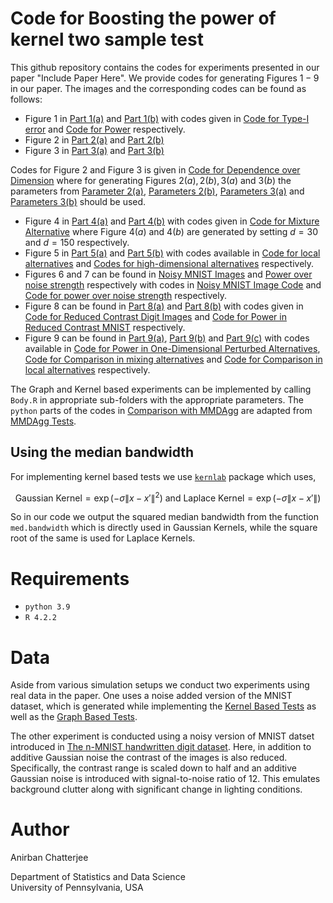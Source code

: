# Code for Boosting the power of kernel two sample test

This github repository contains the codes for experiments presented in our paper "Include Paper Here". We provide codes for generating Figures $1-9$ in our paper. The images and the corresponding codes can be found as follows:

* Figure $1$ in [Part 1(a)](https://github.com/anirbanc96/MMMD-boost-kernel-two-sample/blob/main/Over%20sample%20size%20-%20dim2/TYPE-I%20ERROR/Results/GaussianScaleTypeISampleSize.pdf) and [Part 1(b)](https://github.com/anirbanc96/MMMD-boost-kernel-two-sample/blob/main/Over%20sample%20size%20-%20dim2/POWER/Results/GaussianScalePowerSampleSize.pdf) with codes given in [Code for Type-I error](https://github.com/anirbanc96/MMMD-boost-kernel-two-sample/tree/main/Over%20sample%20size%20-%20dim2/TYPE-I%20ERROR/Code) and [Code for Power](https://github.com/anirbanc96/MMMD-boost-kernel-two-sample/tree/main/Over%20sample%20size%20-%20dim2/POWER/Code) respectively.
* Figure $2$ in [Part 2(a)](https://github.com/anirbanc96/MMMD-boost-kernel-two-sample/blob/main/Power%20over%20Dimensions/Results/LocationScaleNormal/LocationScaleNormal.pdf) and [Part 2(b)](https://github.com/anirbanc96/MMMD-boost-kernel-two-sample/blob/main/Power%20over%20Dimensions/Results/Scalet10/Scalet10.pdf)
* Figure $3$ in [Part 3(a)](https://github.com/anirbanc96/MMMD-boost-kernel-two-sample/blob/main/Power%20over%20Dimensions/Results/ScaleNormalt10/ScaleNormalt10.pdf) and [Part 3(b)](https://github.com/anirbanc96/MMMD-boost-kernel-two-sample/blob/main/Power%20over%20Dimensions/Results/LaplaceNormal/LaplaceNormal.pdf)

Codes for Figure $2$ and Figure $3$ is given in [Code for Dependence over Dimension](https://github.com/anirbanc96/MMMD-boost-kernel-two-sample/tree/main/Power%20over%20Dimensions/Code) where for generating Figures $2(a), 2(b), 3(a)$ and $3(b)$ the parameters from [Parameter 2(a)](https://github.com/anirbanc96/MMMD-boost-kernel-two-sample/blob/main/Power%20over%20Dimensions/Results/LocationScaleNormal/SimDetails.txt), [Parameters 2(b)](https://github.com/anirbanc96/MMMD-boost-kernel-two-sample/blob/main/Power%20over%20Dimensions/Results/Scalet10/SimDetails.txt), [Parameters 3(a)](https://github.com/anirbanc96/MMMD-boost-kernel-two-sample/blob/main/Power%20over%20Dimensions/Results/ScaleNormalt10/SimDetails.txt) and [Parameters 3(b)](https://github.com/anirbanc96/MMMD-boost-kernel-two-sample/blob/main/Power%20over%20Dimensions/Results/LaplaceNormal/SimDetails.txt) should be used.

* Figure $4$ in [Part 4(a)](https://github.com/anirbanc96/MMMD-boost-kernel-two-sample/blob/main/Mixture%20Alternatives/d%20%3D%2030/ScaleNormaltMixing30.pdf) and [Part 4(b)](https://github.com/anirbanc96/MMMD-boost-kernel-two-sample/blob/main/Mixture%20Alternatives/d%20%3D%20150/ScaleNormaltMixing150.pdf) with codes given in [Code for Mixture Alternative](https://github.com/anirbanc96/MMMD-boost-kernel-two-sample/tree/main/Mixture%20Alternatives/Code) where Figure $4(a)$ and $4(b)$ are generated by setting $d=30$ and $d=150$ respectively.
* Figure $5$ in [Part 5(a)](https://github.com/anirbanc96/MMMD-boost-kernel-two-sample/blob/main/Local%20Alternatives/Results/ScaleLocalNormal.pdf) and [Part 5(b)](https://github.com/anirbanc96/MMMD-boost-kernel-two-sample/blob/main/High%20Dimensional%20Alternatives/Results/ScaleNormalDimension.pdf) with codes available in [Code for local alternatives](https://github.com/anirbanc96/MMMD-boost-kernel-two-sample/tree/main/Local%20Alternatives/Code) and [Codes for high-dimensional alternatives](https://github.com/anirbanc96/MMMD-boost-kernel-two-sample/tree/main/High%20Dimensional%20Alternatives/Code) respectively.
* Figures $6$ and $7$ can be found in [Noisy MNIST Images](https://github.com/anirbanc96/MMMD-boost-kernel-two-sample/tree/main/MNIST-Additive%20Noise/Results/ErrorAdded%20Images) and [Power over noise strength](https://github.com/anirbanc96/MMMD-boost-kernel-two-sample/blob/main/MNIST-Additive%20Noise/Results/MNISTNormalData.pdf) respectively with codes in [Noisy MNIST Image Code](https://github.com/anirbanc96/MMMD-boost-kernel-two-sample/blob/main/MNIST-Additive%20Noise/Code/SetImage.R) and [Code for power over noise strength](https://github.com/anirbanc96/MMMD-boost-kernel-two-sample/tree/main/MNIST-Additive%20Noise/Code) respectively.
* Figure $8$ can be found in [Part 8(a)](https://github.com/anirbanc96/MMMD-boost-kernel-two-sample/tree/main/MNIST-Reduced%20Contrast%20and%20AWGN/Results/Set%20Digit%20Images) and [Part 8(b)](https://github.com/anirbanc96/MMMD-boost-kernel-two-sample/blob/main/MNIST-Reduced%20Contrast%20and%20AWGN/Results/MNISTContrastData.pdf) with codes given in [Code for Reduced Contrast Digit Images](https://github.com/anirbanc96/MMMD-boost-kernel-two-sample/blob/main/MNIST-Reduced%20Contrast%20and%20AWGN/Code/MNISTSetImages.R) and [Code for Power in Reduced Contrast MNIST](https://github.com/anirbanc96/MMMD-boost-kernel-two-sample/tree/main/MNIST-Reduced%20Contrast%20and%20AWGN/Code) respectively.
* Figure $9$ can be found in [Part 9(a)](https://github.com/anirbanc96/MMMD-boost-kernel-two-sample/blob/main/MMDAggComparison/one-dim%20perturbed%20uniform/Results/MMDAggCompareDim1.pdf), [Part 9(b)](https://github.com/anirbanc96/MMMD-boost-kernel-two-sample/blob/main/MMDAggComparison/mixing%20probability/ScaleNormaltMixing30.pdf) and [Part 9(c)](https://github.com/anirbanc96/MMMD-boost-kernel-two-sample/blob/main/MMDAggComparison/localpower/NormalLocalPower.pdf) with codes available in [Code for Power in One-Dimensional Perturbed Alternatives](https://github.com/anirbanc96/MMMD-boost-kernel-two-sample/tree/main/MMDAggComparison/one-dim%20perturbed%20uniform), [Code for Comparison in mixing alternatives](https://github.com/anirbanc96/MMMD-boost-kernel-two-sample/blob/main/MMDAggComparison/mixing%20probability/Body.R) and [Code for Comparison in local alternatives](https://github.com/anirbanc96/MMMD-boost-kernel-two-sample/blob/main/MMDAggComparison/localpower/Body.R) respectively.

The Graph and Kernel based experiments can be implemented by calling `Body.R` in appropriate sub-folders with the appropriate parameters. The `python` parts of the codes in [Comparison with MMDAgg](https://github.com/anirbanc96/MMMD-boost-kernel-two-sample/tree/main/MMDAggComparison) are adapted from [MMDAgg Tests](https://github.com/antoninschrab/mmdagg-paper).

## Using the median bandwidth
For implementing kernel based tests we use [`kernlab`](https://rdrr.io/cran/kernlab/) package which uses,

$$
\text{Gaussian Kernel} = \exp\left(-\sigma\|x-x'\|^2\right)\text{ and }\text{Laplace Kernel} = \exp\left(-\sigma\|x-x'\|\right)
$$

So in our code we output the squared median bandwidth from the function `med.bandwidth` which is directly used in Gaussian Kernels, while the square root of the same is used for Laplace Kernels.

# Requirements
* `python 3.9`
* `R 4.2.2`

# Data
Aside from various simulation setups we conduct two experiments using real data in the paper. One uses a noise added version of the MNIST dataset, which is generated while implementing the [Kernel Based Tests](https://github.com/anirbanc96/MMMD-boost-kernel-two-sample/tree/main/MNIST-Additive%20Noise/Code/Kernel%20Based%20Tests) as well as the [Graph Based Tests](https://github.com/anirbanc96/MMMD-boost-kernel-two-sample/tree/main/MNIST-Additive%20Noise/Code/Graph%20Based%20Tests).

The other experiment is conducted using a noisy version of MNIST datset introduced in [The n-MNIST handwritten digit dataset](https://csc.lsu.edu/~saikat/n-mnist/). Here, in addition to additive Gaussian noise the contrast of the images is also reduced. Specifically, the contrast range is scaled down to half and an additive Gaussian noise is introduced
with signal-to-noise ratio of 12. This emulates background clutter along with significant change in lighting conditions.
# Author

Anirban Chatterjee

Department of Statistics and Data Science\
University of Pennsylvania, USA
